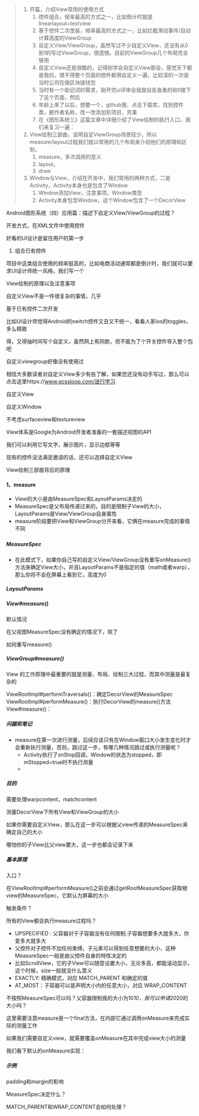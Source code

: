 > 1. 开篇，介绍View常用的使用方式
>    1. 控件组合，频率最高的方式之一，比如倒计时就是linearlayout+textview
>    2. 基于控件二次改装，频率最高的方式之一，比如拦截滑动事件/自动计算高度的ViewGroup
>    3. 自定义View/ViewGroup，虽然写过不少自定义View，还没有从0到1的写过ViewGroup，很遗憾。目前的ViewGroup几个布局完全够用
>    4. 自定义View还是很酷的，记得刚学会自定义View那会，感觉天下都是我的，恨不得整个页面的控件都用自定义一遍，比较深的一次是当时公司在做区块链钱包
>    5. 当时有一个助记词的需求，刚开完ui评审会我就自告奋勇的和tl接下了这个页面，然后
>    6. 年龄上来了以后，想要一个，github搜，点击下载库，找到控件类，删作者名称，改一改添加到项目，完事
>    7. 在《图形系统三》这篇文章中详细介绍了View绘制的执行入口，我们来复习一遍：
> 2. View绘制三部曲，说明自定ViewGroup场景较少，所以measure/layout过程我们就以常用的几个布局来介绍他们的原理和区别，
>    1. measure，多次调用的意义
>    2. layout，
>    3. draw
> 3. Window与View，介绍在开发中，我们常用的两种方式，二是Activity，Activity本身也是包含了Window
>    1. Window添加View，注意事项，Window类型
>    2. Activity本身包含Window，这个Window包含了一个DecorView

Android图形系统（四）应用篇：描述下自定义View/ViewGroup的过程？



开发方式，在XML文件中使用控件

好看的UI设计是留住用户的第一步

1. 组合已有控件

项目中这类组合使用的频率挺高的，比如电商活动通常都是倒计时，我们就可以要求UI设计师统一风格，我们写一个

View绘制的原理以及注意事项

自定义View不是一件很复杂的事情，几乎

基于已有控件二次开发

比如UI设计师觉得Android的switch控件又丑又不统一，看看人家ios的toggles，多么精致

得，又得抽时间写个自定义，虽然网上有同款，但不能为了个开关控件导入整个包吧

自定义viewgroup好像没有使用过

相信大多数读者对自定义View多少有些了解，如果您还没有动手写过，那么可以点击这里https://www.gcssloop.com/进行学习

自定义View

自定义Window

不考虑surfaceview和textureview

View体系是Google为Android开发者准备的一套描述视图的API

我们可以利用它写文字，展示图片，显示边框等等

现有的控件没法满足邀请的话，还可以选择自定义View

View绘制三部曲背后的原理

#### 1、measure

- View的大小是由MeasureSpec和LayoutParams决定的
- MeasureSpec是父布局传递过来的，目的是限制子View的大小，LayoutParams是View/ViewGroup自身属性
- measure阶段要把View和ViewGroup分开来看，它俩在measure完成的事情不同

##### 

##### MeasureSpec

- 在此模式下，如果你自己写的自定义View/ViewGroup没有重写onMeasure()方法来确定View大小，并且LayoutParams不是指定的值（math或者warp），那么你将不会在屏幕上看到它，高度为0

##### LayoutParams

##### View#measure()

默认情况

在父视图MeasureSpec没有确定的情况下，除了

如何重写measure()

##### ViewGroup#measure()

View 的工作原理中最重要的就是测量、布局、绘制三大过程，而其中测量是最复杂的

ViewRootImpl#performTraversals()：确定DecorView的MeasureSpec
    ViewRootImpl#performMeasure()：执行DecorView的measure()方法
        View#measure()：

##### 问题和笔记

- measure在第一次进行测量，后续应该只有在Window窗口大小发生变化时才会重新执行测量，否则，跳过这一步，有哪几种情况跳过或执行测量呢？
  - Activity执行了onStop回调，Window的状态为stopped，即mStopped=true时不执行测量
  - 

##### 目的

需要处理warpcontent，matchcontent

测量DecorView下所有View和ViewGroup的大小

如果你需要自定义View，那么在这一步可以根据父view传递的MeasureSpec来确定自己的大小

哪怕你的子View比父view要大，这一步也都会记录下来

##### 基本原理

入口？

在ViewRootImpl#performMeasure()之前会通过getRootMeasureSpec获取根view的MeasureSpec，它默认为屏幕的大小

触发条件？

所有的View都会执行measure过程吗？

- UPSPECIFIED : 父容器对于子容器没有任何限制,子容器想要多大就多大，你爱多大就多大
- 父控件对子控件不加任何束缚，子元素可以得到任意想要的大小，这种MeasureSpec一般是由父控件自身的特性决定的
- 比如ScrollView，它的子View可以随意设置大小，无论多高，都能滚动显示，这个时候，size一般就没什么意义
- EXACTLY: 精确模式，对应 MATCH_PARENT 和确定的值
- AT_MOST：子容器可以是声明大小内的任意大小，对应 WRAP_CONTENT

不按照MeasureSpec可以吗？父容器限制我的大小为10*10，我可以申请20*20的大小吗？

这里需要注意measure是一个final方法，在内部它通过调用onMeasure来完成实际的测量工作

如果我们需要自定义view，就需要覆盖onMeasure在其中完成view大小的测量

我们看下默认的onMeasure实现：

##### 示例

padding和margin的影响

MeasureSpec决定什么？

MATCH_PARENT和WRAP_CONTENT会如何处理？

